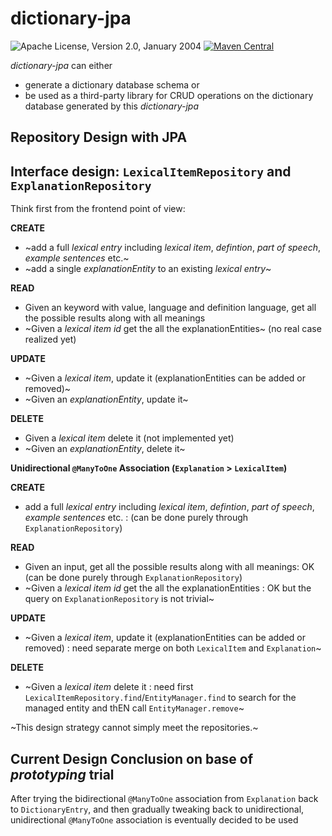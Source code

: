 dictionary-jpa
======================

![Apache License, Version 2.0, January 2004](https://img.shields.io/github/license/apache/maven.svg?label=License)
[![Maven Central](https://img.shields.io/maven-central/v/org.apache.maven.plugins/maven-jar-plugin.svg?label=Maven%20Central)](https://central.sonatype.com/artifact/io.github.rxue/dictionary-jpa)

*dictionary-jpa* can either 
* generate a dictionary database schema or 
* be used as a third-party library for CRUD operations on the dictionary database generated by this *dictionary-jpa*



## Repository Design with JPA
## Interface design: `LexicalItemRepository` and `ExplanationRepository`

Think first from the frontend point of view:

**CREATE**
 * ~add a full *lexical entry* including *lexical item*, *defintion*, *part of speech*, *example sentences* etc.~
 * ~add a single *explanationEntity* to an existing *lexical entry*~

**READ** 

 * Given an keyword with value, language and definition language, get all the possible results along with all meanings
 * ~Given a *lexical item id* get the all the explanationEntities~ (no real case realized yet)

**UPDATE**

 * ~Given a *lexical item*, update it (explanationEntities can be added or removed)~
 * ~Given an *explanationEntity*, update it~

**DELETE**

 * Given a *lexical item* delete it (not implemented yet)
 * ~Given an *explanationEntity*, delete it~

**Unidirectional `@ManyToOne` Association (`Explanation` > `LexicalItem`)**

**CREATE**
 * add a full *lexical entry* including *lexical item*, *defintion*, *part of speech*, *example sentences* etc. : (can be done purely through `ExplanationRepository`)

**READ** 

 * Given an input, get all the possible results along with all meanings: OK (can be done purely through `ExplanationRepository`)
 * ~Given a *lexical item id* get the all the explanationEntities : OK but the query on `ExplanationRepository` is not trivial~

**UPDATE**

 * ~Given a *lexical item*, update it (explanationEntities can be added or removed) : need separate merge on both `LexicalItem` and `Explanation`~

**DELETE**

 * ~Given a *lexical item* delete it : need first `LexicalItemRepository.find`/`EntityManager.find` to search for the managed entity and thEN call `EntityManager.remove`~

~This design strategy cannot simply meet the repositories.~ 

## Current Design Conclusion on base of *prototyping* trial

After trying the bidirectional `@ManyToOne` association from `Explanation` back to `DictionaryEntry`, and then gradually tweaking back to unidirectional, unidirectional `@ManyToOne` association is eventually decided to be used

